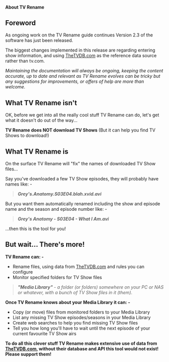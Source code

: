 #### About TV Rename

## Foreword ##
As ongoing work on the TV Rename guide continues Version 2.3 of the software has just been released.

The biggest changes implemented in this release are regarding entering show information, and using [TheTVDB.com](http://thetvdb.com "Visit TheTVDB.com") as the reference data source rather than tv.com.

*Maintaining the documentation will always be ongoing, keeping the content accurate, up to date and relevant as TV Rename evolves can be tricky but any suggestions for improvements, or offers of help are more than welcome.*

## What TV Rename isn't
OK, before we get into all the really cool stuff TV Rename can do, let's get what it doesn't do out of the way...

**TV Rename does NOT download TV Shows** (But it can help you find TV Shows to download!)

## What TV Rename is
On the surface TV Rename will "fix" the names of downloaded TV Show files...

Say you've downloaded a few TV Show episodes, they will probably have names like: -

> ***Grey's.Anatomy.S03E04.blah.xvid.avi***

But you want them automatically renamed including the show and episode name and the season and episode number like: -

> ***Grey's Anatomy - S03E04 - What I Am.avi***

...then this is the tool for you!

## But wait... There's more!
**TV Rename can: -**
* Rename files, using data from [TheTVDB.com](http://thetvdb.com "Visit TheTVDB.com") and rules you can configure
* Monitor specified folders for TV Show files

> ***"Media Library"*** - *a folder (or folders) somewhere on your PC or NAS or whatever, with a bunch of TV Show files in it (them).*

**Once TV Rename knows about your Media Library it can: -**
* Copy (or move) files from monitored folders to your Media Library
* List any missing TV Show episodes/seasons in your Media Library
* Create web searches to help you find missing TV Show files
* Tell you how long you'll have to wait until the next episode of your current favourite TV Show airs

**To do all this clever stuff TV Rename makes extensive use of data from [TheTVDB.com](http://thetvdb.com "Visit thetvdb.com"), without their database and API this tool would not exist! Please support them!**
